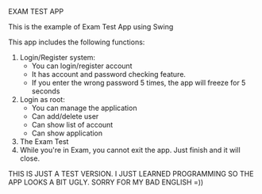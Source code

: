 EXAM TEST APP

This is the example of Exam Test App using Swing

This app includes the following functions:
1. Login/Register system:
   - You can login/register account
   - It has account and password checking feature.
   - If you enter the wrong password 5 times, the app will freeze for 5 seconds
2. Login as root:
   - You can manage the application
   - Can add/delete user
   - Can show list of account
   - Can show application
3. The Exam Test
4. While you're in Exam, you cannot exit the app. Just finish and it will close.

THIS IS JUST A TEST VERSION. I JUST LEARNED PROGRAMMING SO THE APP LOOKS A BIT UGLY. SORRY FOR MY BAD ENGLISH =))
